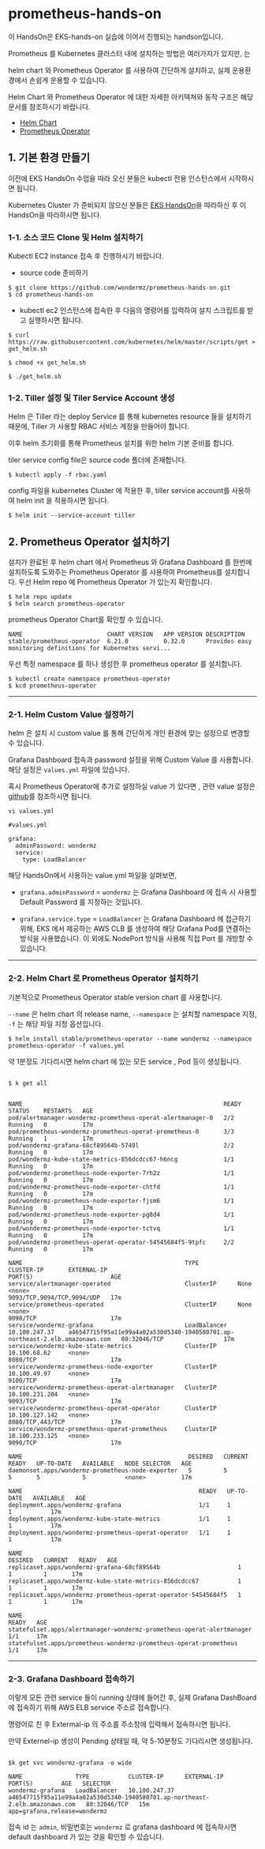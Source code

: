 # prometheus-hands-on

이 HandsOn은 EKS-hands-on 실습에 이어서 진행되는 handson입니다.

Prometheus 를 Kubernetes 클러스터 내에 설치하는 방법은 여러가지가 있지만, 는

helm chart 와 Prometheus Operator 를 사용하여 간단하게 설치하고, 실제 운용환경에서 손쉽게 운용할 수 있습니다.

Helm Chart 와 Prometheus Operator 에 대한 자세한 아키텍쳐와 동작 구조은 해당 문서를 참조하시기 바랍니다.

* [Helm Chart](https://helm.sh/)
* [Prometheus Operator](https://coreos.com/blog/the-prometheus-operator.html)


## 1. 기본 환경 만들기

이전에 EKS HandsOn 수업을 따라 오신 분들은 kubectl 전용 인스턴스에서 시작하시면 됩니다.

Kubernetes Cluster 가 준비되지 않으신 분들은 [EKS HandsOn](https://github.com/wondermz/eks-hands-on)을 따라하신 후 이 HandsOn을 따라하시면 됩니다.

### 1-1. 소스 코드 Clone 및 Helm 설치하기

 Kubectl EC2 instance 접속 후 진행하시기 바랍니다. 

* source code 준비하기

~~~
$ git clone https://github.com/wondermz/prometheus-hands-on.git
$ cd prometheus-hands-on
~~~

* kubectl ec2 인스턴스에 접속한 후 다음의 명령어를 입력하여 설치 스크립트를 받고 실행하시면 됩니다.

```
$ curl https://raw.githubusercontent.com/kubernetes/helm/master/scripts/get > get_helm.sh

$ chmod +x get_helm.sh

$ ./get_helm.sh

```


### 1-2. Tiller 설정 및 Tiler Service Account 생성

Helm 은 Tiller 라는 deploy Service 를 통해 kubernetes resource 들을 설치하기 때문에,
Tiller 가 사용할 RBAC 서비스 계정을 만들어야 합니다. 

이후 helm 초기화를 통해 Prometheus 설치를 위한 helm 기본 준비를 합니다.

tiler service config file은 source code 폴더에 존재합니다.

```
$ kubectl apply -f rbac.yaml
```

config 파일을 kubernetes Cluster 에 적용한 후, tiller service account를 사용하여 helm init 을 적용하시면 됩니다. 

```
$ helm init --service-account tiller
```


## 2. Prometheus Operator 설치하기


설치가 완료된 후 helm chart 에서 Prometheus 와 Grafana Dashboard 를 한번에 설치하도록 도와주는 Prometheus Operator 를 사용하여 Prometheus를 설치합니다. 우선 Helm repo 에 Prometheus Operator 가 있는지 확인합니다.


```
$ helm repo update
$ helm search prometheus-operator
```

prometheus Operator Chart를 확인할 수 있습니다.

~~~
NAME                      	CHART VERSION	APP VERSION	DESCRIPTION
stable/prometheus-operator	6.21.0       	0.32.0     	Provides easy monitoring definitions for Kubernetes servi...
~~~
우선 특정 namespace 를 하나 생성한 후 prometheus operator 를 설치합니다.



```
$ kubectl create namespace prometheus-operator
$ kcd prometheus-operator
```

***

### 2-1. Helm Custom Value 설정하기  

helm 은 설치 시 custom value 를 통해 간단하게 개인 환경에 맞는 설정으로 변경할 수 있습니다.

Grafana Dashboard 접속과 password 설정을 위해 Custom Value 를 사용합니다. 해당 설정은 `values.yml` 파일에 있습니다.

혹시 Prometheus Operator에 추가로 설정하실 value 가 있다면 , 관련 value 설정은 [github](https://github.com/helm/charts/tree/master/stable/prometheus-operator)를 참조하시면 됩니다.

~~~
vi values.yml

#values.yml

grafana: 
  adminPassword: wondermz
  service: 
    type: LoadBalancer
~~~

해당 HandsOn에서 사용하는 value.yml 파일을 살펴보면, 

* `grafana.adminPassword` = `wondermz` 는 Grafana Dashboard 에 접속 시 사용할 Default Password 를 지정하는 것입니다.

* `grafana.service.type` = `LoadBalancer` 는 Grafana Dashboard 에 접근하기 위해, EKS 에서 제공하는 AWS CLB 를 생성하여 해당 Grafana Pod를 연결하는 방식을 사용했습니다. 
이 외에도 NodePort 방식을 사용해 직접 Port 를 개방할 수 있습니다.  

***
### 2-2. Helm Chart 로 Prometheus Operator 설치하기 



기본적으로 Prometheus Operator stable version chart 를 사용합니다. 

`--name` 은 helm chart 의 release name, `--namespace` 는 설치할 namespace 지정, `-f` 는 해당 파일 지정 옵션입니다.

~~~
$ helm install stable/prometheus-operator --name wondermz --namespace prometheus-operator -f values.yml 
~~~

약 1분정도 기다리시면 helm chart 에 있는 모든 service , Pod 등이 생성됩니다.

~~~

$ k get all


NAME                                                         READY   STATUS    RESTARTS   AGE
pod/alertmanager-wondermz-prometheus-operat-alertmanager-0   2/2     Running   0          17m
pod/prometheus-wondermz-prometheus-operat-prometheus-0       3/3     Running   1          17m
pod/wondermz-grafana-68cf89564b-5749l                        2/2     Running   0          17m
pod/wondermz-kube-state-metrics-856dcdcc67-h6ncg             1/1     Running   0          17m
pod/wondermz-prometheus-node-exporter-7rh2z                  1/1     Running   0          17m
pod/wondermz-prometheus-node-exporter-chtfd                  1/1     Running   0          17m
pod/wondermz-prometheus-node-exporter-fjsm6                  1/1     Running   0          17m
pod/wondermz-prometheus-node-exporter-pg8d4                  1/1     Running   0          17m
pod/wondermz-prometheus-node-exporter-tctvq                  1/1     Running   0          17m
pod/wondermz-prometheus-operat-operator-54545684f5-9tpfc     2/2     Running   0          17m

NAME                                              TYPE           CLUSTER-IP       EXTERNAL-IP                                                                    PORT(S)                      AGE
service/alertmanager-operated                     ClusterIP      None             <none>                                                                         9093/TCP,9094/TCP,9094/UDP   17m
service/prometheus-operated                       ClusterIP      None             <none>                                                                         9090/TCP                     17m
service/wondermz-grafana                          LoadBalancer   10.100.247.37    a46547715f95a11e99a4a02a530d5340-1940580701.ap-northeast-2.elb.amazonaws.com   80:32046/TCP                 17m
service/wondermz-kube-state-metrics               ClusterIP      10.100.68.62     <none>                                                                         8080/TCP                     17m
service/wondermz-prometheus-node-exporter         ClusterIP      10.100.49.97     <none>                                                                         9100/TCP                     17m
service/wondermz-prometheus-operat-alertmanager   ClusterIP      10.100.231.204   <none>                                                                         9093/TCP                     17m
service/wondermz-prometheus-operat-operator       ClusterIP      10.100.127.142   <none>                                                                         8080/TCP,443/TCP             17m
service/wondermz-prometheus-operat-prometheus     ClusterIP      10.100.233.125   <none>                                                                         9090/TCP                     17m

NAME                                               DESIRED   CURRENT   READY   UP-TO-DATE   AVAILABLE   NODE SELECTOR   AGE
daemonset.apps/wondermz-prometheus-node-exporter   5         5         5       5            5           <none>          17m

NAME                                                  READY   UP-TO-DATE   AVAILABLE   AGE
deployment.apps/wondermz-grafana                      1/1     1            1           17m
deployment.apps/wondermz-kube-state-metrics           1/1     1            1           17m
deployment.apps/wondermz-prometheus-operat-operator   1/1     1            1           17m

NAME                                                             DESIRED   CURRENT   READY   AGE
replicaset.apps/wondermz-grafana-68cf89564b                      1         1         1       17m
replicaset.apps/wondermz-kube-state-metrics-856dcdcc67           1         1         1       17m
replicaset.apps/wondermz-prometheus-operat-operator-54545684f5   1         1         1       17m

NAME                                                                    READY   AGE
statefulset.apps/alertmanager-wondermz-prometheus-operat-alertmanager   1/1     17m
statefulset.apps/prometheus-wondermz-prometheus-operat-prometheus       1/1     17m
~~~

***

### 2-3. Grafana Dashboard 접속하기


이렇게 모든 관련 service 들이 running 상태에 들어간 후, 실제 Grafana DashBoard 에 접속하기 위해 AWS ELB service 주소로 접속합니다.

명령어로 친 후 Extermal-ip 의 주소를 주소창에 입력해서 접속하시면 됩니다.

만약 Externel-ip 생성이 Pending 상태일 때, 약 5-10분정도 기다리시면 생성됩니다.


~~~

$k get svc wondermz-grafana -o wide

NAME               TYPE           CLUSTER-IP      EXTERNAL-IP                                                                    PORT(S)        AGE   SELECTOR
wondermz-grafana   LoadBalancer   10.100.247.37   a46547715f95a11e99a4a02a530d5340-1940580701.ap-northeast-2.elb.amazonaws.com   80:32046/TCP   15m   app=grafana,release=wondermz

~~~


접속 id 는 `admin`, 비밀번호는 `wondermz` 로 grafana dashboard 에 접속하시면 default dashboard 가 있는 것을 확인할 수 있습니다.










